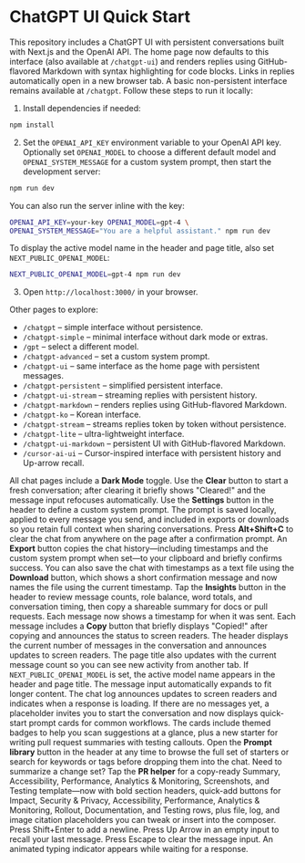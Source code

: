 # ChatGPT UI Quick Start

This repository includes a ChatGPT UI with persistent conversations built with Next.js and the OpenAI API. The home page now defaults to this interface (also available at `/chatgpt-ui`) and renders replies using GitHub-flavored Markdown with syntax highlighting for code blocks. Links in replies automatically open in a new browser tab. A basic non-persistent interface remains available at `/chatgpt`. Follow these steps to run it locally:

1. Install dependencies if needed:

```bash
npm install
```

2. Set the `OPENAI_API_KEY` environment variable to your OpenAI API key.
   Optionally set `OPENAI_MODEL` to choose a different default model and
   `OPENAI_SYSTEM_MESSAGE` for a custom system prompt, then start the development server:

```bash
npm run dev
```

   You can also run the server inline with the key:

```bash
OPENAI_API_KEY=your-key OPENAI_MODEL=gpt-4 \
OPENAI_SYSTEM_MESSAGE="You are a helpful assistant." npm run dev
```

   To display the active model name in the header and page title, also set
   `NEXT_PUBLIC_OPENAI_MODEL`:

```bash
NEXT_PUBLIC_OPENAI_MODEL=gpt-4 npm run dev
```

3. Open `http://localhost:3000/` in your browser.

Other pages to explore:

- `/chatgpt` – simple interface without persistence.
- `/chatgpt-simple` – minimal interface without dark mode or extras.
- `/gpt` – select a different model.
- `/chatgpt-advanced` – set a custom system prompt.
- `/chatgpt-ui` – same interface as the home page with persistent messages.
- `/chatgpt-persistent` – simplified persistent interface.
- `/chatgpt-ui-stream` – streaming replies with persistent history.
- `/chatgpt-markdown` – renders replies using GitHub-flavored Markdown.
- `/chatgpt-ko` – Korean interface.
- `/chatgpt-stream` – streams replies token by token without persistence.
- `/chatgpt-lite` – ultra-lightweight interface.
- `/chatgpt-ui-markdown` – persistent UI with GitHub-flavored Markdown.
- `/cursor-ai-ui` – Cursor-inspired interface with persistent history and Up-arrow recall.

All chat pages include a **Dark Mode** toggle. Use the **Clear** button to start a fresh conversation; after clearing it briefly shows "Cleared!" and the message input refocuses automatically.
Use the **Settings** button in the header to define a custom system prompt. The prompt is saved locally, applied to every
message you send, and included in exports or downloads so you retain full context when sharing conversations.
Press **Alt+Shift+C** to clear the chat from anywhere on the page after a confirmation prompt.
An **Export** button copies the chat history—including timestamps and the custom system prompt when set—to your clipboard and
briefly confirms success.
You can also save the chat with timestamps as a text file using the **Download** button, which shows a short confirmation message
and now names the file using the current timestamp.
Tap the **Insights** button in the header to review message counts, role balance, word totals, and conversation timing, then copy a shareable summary for docs or pull requests.
Each message now shows a timestamp for when it was sent.
Each message includes a **Copy** button that briefly displays "Copied!" after copying and announces the status to screen readers.
The header displays the current number of messages in the conversation and announces updates to screen readers.
The page title also updates with the current message count so you can see new activity from another tab.
If `NEXT_PUBLIC_OPENAI_MODEL` is set, the active model name appears in the header and page title.
The message input automatically expands to fit longer content.
The chat log announces updates to screen readers and indicates when a response is loading.
If there are no messages yet, a placeholder invites you to start the conversation and now displays quick-start prompt cards for
common workflows.
The cards include themed badges to help you scan suggestions at a glance, plus a new starter for writing pull request summaries with testing callouts.
Open the **Prompt library** button in the header at any time to browse the full set of starters or search for keywords or tags
before dropping them into the chat.
Need to summarize a change set? Tap the **PR helper** for a copy-ready Summary, Accessibility, Performance, Analytics & Monitoring, Screenshots, and Testing template—now with bold section headers, quick-add buttons for Impact, Security & Privacy, Accessibility, Performance, Analytics & Monitoring, Rollout, Documentation, and Testing rows, plus file, log, and image citation placeholders you can tweak or insert into the composer.
Press Shift+Enter to add a newline.
Press Up Arrow in an empty input to recall your last message.
Press Escape to clear the message input.
An animated typing indicator appears while waiting for a response.
